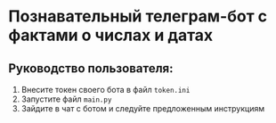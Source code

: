 # Познавательный телеграм-бот с фактами о числах и датах
## Руководство пользователя:
1. Внесите токен своего бота в файл `token.ini` 
2. Запустите файл `main.py`
3. Зайдите в чат с ботом и следуйте предложенным инструкциям